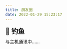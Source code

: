 ```yaml
---
title: 朋友圈
date: 2022-01-29 15:23:17
---
```

<div class="title-h2-a">
  <div class="title-h2-a-left">
    <h2 style="padding-top: 0;margin:0.6rem 0 0.6rem;">🎣 钓鱼</h2><a class="random-post-start" href="javascript:fetchRandomPost();"><i class="fa-solid fa-arrow-rotate-right"></i></a>
  </div>
</div>
<div id="random-post"></div>

<link rel="stylesheet" type="text/css" href="https://cdn.smartcis.cn/npm/js-heo/moments/random-friends-post.css">
<!-- 挂载友链朋友圈的容器 -->
<div class="post-content">
<div id="cf-container">与主机通讯中……</div>
</div>
<!-- 加样式和功能代码 -->
<!-- 将apiurl改成你后端生成的api地址 -->
<script type="text/javascript">
  var fdataUser = {
    apiurl: 'https://fcircleapi.yumetsuki.moe/'
  }
</script>
<link rel="stylesheet" href="https://cdn.smartcis.cn/npm/fcircle-immmmm/fcircle-beta.css">
<script type="text/javascript" src="https://cdn.smartcis.cn/npm/fcircle-immmmm/fcircle-beta.js"></script>
<script type="text/javascript" src="https://cdn.smartcis.cn/npm/jquery/dist/jquery.min.js"></script>
<script src = "/js/randomFriend.js"></script>